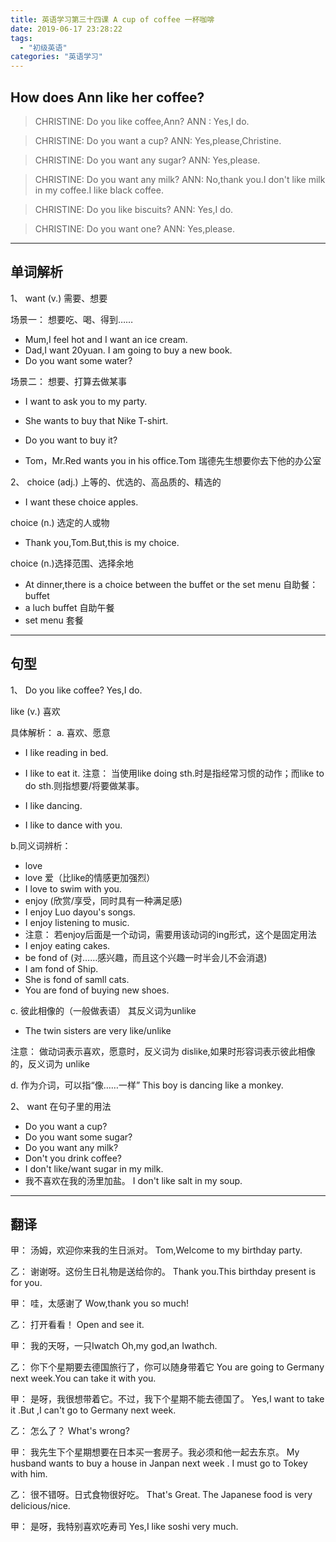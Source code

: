 ```yaml
---
title: 英语学习第三十四课 A cup of coffee 一杯咖啡
date: 2019-06-17 23:28:22
tags: 
  - "初级英语"
categories: "英语学习"
---
```


## How does Ann like her coffee?

> CHRISTINE: Do you like coffee,Ann?
> ANN : Yes,I do.

> CHRISTINE: Do you want a cup?
> ANN: Yes,please,Christine.

> CHRISTINE: Do you want any sugar?
> ANN: Yes,please.

> CHRISTINE: Do you want any milk?
> ANN: No,thank you.I don't like milk in my coffee.I like black coffee.

> CHRISTINE: Do you like biscuits?
> ANN: Yes,I do.

> CHRISTINE: Do you want one?
> ANN: Yes,please.

---

## 单词解析

1、 want (v.) 需要、想要

场景一： 想要吃、喝、得到……
- Mum,I feel hot and I want an ice cream.
- Dad,I want 20yuan. I am going to buy a new book.
- Do you want some water?

场景二： 想要、打算去做某事
- I want to ask you to my party.
- She wants to buy that Nike T-shirt.
- Do you want to buy it?

- Tom，Mr.Red wants you in his office.Tom 瑞德先生想要你去下他的办公室

2、 choice (adj.) 上等的、优选的、高品质的、精选的
- I want these choice apples.

choice (n.) 选定的人或物
- Thank you,Tom.But,this is my choice.

choice (n.)选择范围、选择余地
- At dinner,there is a choice between the buffet or the set menu
自助餐： buffet
 - a luch buffet 自助午餐
 - set menu 套餐
 ---

## 句型
1、 Do you like coffee? Yes,I do.

like (v.) 喜欢

具体解析： 
a. 喜欢、愿意
- I like reading in bed.
- I like to eat it.
注意： 当使用like doing sth.时是指经常习惯的动作；而like to do sth.则指想要/将要做某事。

- I like dancing.
- I like to dance with you.

b.同义词辨析：
- love
 - love 爱（比like的情感更加强烈）
 - I love to swim with you.
- enjoy (欣赏/享受，同时具有一种满足感)
 - I enjoy Luo dayou's songs.
 - I enjoy listening to music.
 - 注意： 若enjoy后面是一个动词，需要用该动词的ing形式，这个是固定用法
 - I enjoy eating cakes.
- be fond of (对……感兴趣，而且这个兴趣一时半会儿不会消退)
 - I am fond of Ship.
 - She is fond of samll cats.
 - You are fond of buying new shoes.

c. 彼此相像的（一般做表语） 其反义词为unlike
 - The twin sisters are very like/unlike

注意： 做动词表示喜欢，愿意时，反义词为 dislike,如果时形容词表示彼此相像的，反义词为 unlike

d. 作为介词，可以指“像……一样”
This boy is dancing like a monkey.

2、 want 在句子里的用法

- Do you want a cup?
- Do you want some sugar?
- Do you want any milk?
- Don't you drink coffee?
- I don't like/want sugar in my milk.
- 我不喜欢在我的汤里加盐。 I don't like salt in my soup.

---

## 翻译
甲： 汤姆，欢迎你来我的生日派对。
Tom,Welcome to my birthday party.

乙： 谢谢呀。这份生日礼物是送给你的。
Thank you.This birthday present is for you.

甲： 哇，太感谢了
Wow,thank you so much!

乙： 打开看看！
Open and see it.

甲： 我的天呀，一只Iwatch 
Oh,my god,an Iwathch.

乙： 你下个星期要去德国旅行了，你可以随身带着它
You are going to Germany next week.You can take it with you.

甲： 是呀，我很想带着它。不过，我下个星期不能去德国了。
Yes,I want to take it .But ,I can't go to Germany next week.

乙： 怎么了？
What's wrong?

甲： 我先生下个星期想要在日本买一套房子。我必须和他一起去东京。
My husband wants to buy a house in Janpan next week . I must go to Tokey with him.

乙： 很不错呀。日式食物很好吃。
That's Great. The Japanese food is very delicious/nice.

甲： 是呀，我特别喜欢吃寿司
Yes,I like soshi very much.



